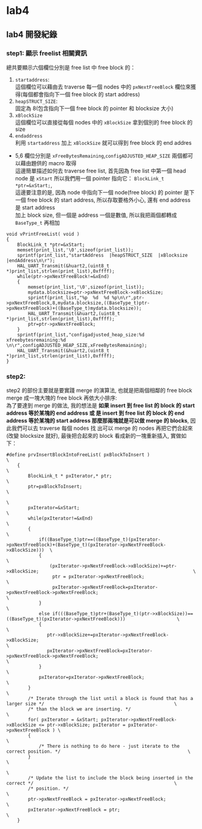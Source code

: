 # lab4
## lab4 開發紀錄  
### step1: 顯示 freelist 相關資訊  
總共要顯示六個欄位分別是 free list 中  free block 的：  
1. `startaddress`:  
這個欄位可以藉由去 traverse 每一個 nodes 中的 `pxNextFreeBlock` 欄位來獲得(每個都會指向下一個 free block 的 start address)
2. `heapSTRUCT_SIZE`:  
固定為 8(包含指向下一個 free block 的 pointer 和 blocksize 大小)   
3. `xBlockSize`  
這個欄位可以直接從每個 nodes 中的 `xBlockSize` 拿到個別的 free block 的 size
4. `endaddress`  
利用 `startaddress` 加上 `xBlockSize` 就可以得到 free block 的 end addres  
* 5,6 欄位分別是 `xFreeBytesRemaining`,`configADJUSTED_HEAP_SIZE` 兩個都可以藉由題供的 macro 取得  
這邊簡單描述如何去 traverse free list, 首先因為 free list 中第一個 head node 是 `xStart` 所以我們用一個 pointer 指向它： `BlockLink_t *ptr=&xStart;`,  
這邊要注意的是, 因為 node 中指向下一個 node(free block) 的 pointer 是下一個 free block 的 start address, 所以存取要格外小心, 還有 end address 是 start address  
加上 block size, 但一個是 address 一個是數值, 所以我把兩個都轉成 `BaseType_t` 再相加
```
void vPrintFreeList( void )
{
	BlockLink_t *ptr=&xStart;
	memset(print_list,'\0',sizeof(print_list));
	sprintf(print_list,"startAddress  |heapSTRUCT_SIZE  |xBlocksize  |endAddress\n\r");
	HAL_UART_Transmit(&huart2,(uint8_t *)print_list,strlen(print_list),0xffff);
	while(ptr->pxNextFreeBlock!=&xEnd)
	{
		memset(print_list,'\0',sizeof(print_list));
		mydata.blocksize=ptr->pxNextFreeBlock->xBlockSize;
		sprintf(print_list,"%p  %d  %d %p\n\r",ptr->pxNextFreeBlock,8,mydata.blocksize,((BaseType_t)ptr->pxNextFreeBlock)+((BaseType_t)mydata.blocksize));
		HAL_UART_Transmit(&huart2,(uint8_t *)print_list,strlen(print_list),0xffff);
		ptr=ptr->pxNextFreeBlock;
	}
	sprintf(print_list,"configadjusted_heap_size:%d xfreebytesremaining:%d  \n\r",configADJUSTED_HEAP_SIZE,xFreeBytesRemaining);
    HAL_UART_Transmit(&huart2,(uint8_t *)print_list,strlen(print_list),0xffff);
}
```
### step2:  
step2 的部份主要就是要實踐 merge 的演算法, 也就是把兩個相鄰的 free block merge 成一塊大塊的 free block 再依大小排序:  
為了要達到 merge 的做法, 我的想法是 **如果 insert 到 free list 的 block 的 start address 等於某塊的 end address 或
是 insert 到 free list 的 block 的 end address 等於某塊的 start address 那麼那兩塊就是可以做 merge 的 blocks**, 因此我們可以去 traverse 每個 nodes 找
出可以 merge 的 nodes 再把它們合起來(改變 blocksize 就好), 最後把合起來的 block 看成新的一塊重新插入, 實做如下：  
```
#define prvInsertBlockIntoFreeList( pxBlockToInsert )                                                                               \
    {                                                                                                                               \
        BlockLink_t * pxIterator,* ptr;                                                                                             \
        ptr=pxBlockToInsert;                                                                                                        \
                                                                                                                                    \
        pxIterator=&xStart;                                                                                                         \
        while(pxIterator!=&xEnd)                                                                                                    \
        {                                                                                                                           \
        	if((BaseType_t)ptr==((BaseType_t)(pxIterator->pxNextFreeBlock)+(BaseType_t)(pxIterator->pxNextFreeBlock->xBlockSize)))  \
			{                                                                                                                       \
        		(pxIterator->pxNextFreeBlock->xBlockSize)+=ptr->xBlockSize;                                                         \
                 ptr = pxIterator->pxNextFreeBlock;                                                                                 \
                 pxIterator->pxNextFreeBlock=pxIterator->pxNextFreeBlock->pxNextFreeBlock;                                          \
            }                                                                                                                       \
            else if(((BaseType_t)ptr+(BaseType_t)(ptr->xBlockSize))==((BaseType_t)(pxIterator->pxNextFreeBlock)))                   \
            {                                                                                                                       \
               ptr->xBlockSize+=pxIterator->pxNextFreeBlock->xBlockSize;                                                            \
               pxIterator->pxNextFreeBlock=pxIterator->pxNextFreeBlock->pxNextFreeBlock;                                            \
            }                                                                                                                       \
            pxIterator=pxIterator->pxNextFreeBlock;                                                                                 \
        }                                                                                                                           \
        /* Iterate through the list until a block is found that has a larger size */                                                \
        /* than the block we are inserting. */                                                                                      \
        for( pxIterator = &xStart; pxIterator->pxNextFreeBlock->xBlockSize <= ptr->xBlockSize; pxIterator = pxIterator->pxNextFreeBlock ) \
        {                                                                                                                           \
            /* There is nothing to do here - just iterate to the correct position. */                                               \
        }                                                                                                                           \
                                                                                                                                    \
        /* Update the list to include the block being inserted in the correct */                                                    \
        /* position. */                                                                                                             \
        ptr->pxNextFreeBlock = pxIterator->pxNextFreeBlock;                                                             \
        pxIterator->pxNextFreeBlock = ptr;                                                                              \
    }
```
